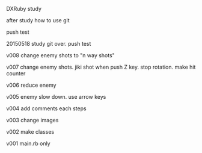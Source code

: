 DXRuby study

after study how to use git

push test


20150518 study git over. push test


v008 change enemy shots to "n way shots"

v007 change enemy shots. jiki shot when push Z key. stop rotation. make hit counter

v006 reduce enemy

v005 enemy slow down. use arrow keys

v004 add comments each steps

v003 change images

v002 make classes

v001 main.rb only

